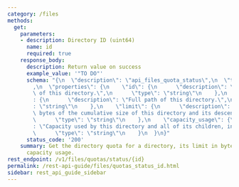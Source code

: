 ```yaml
---
category: /files
methods:
  get:
    parameters:
    - description: Directory ID (uint64)
      name: id
      required: true
    response_body:
      description: Return value on success
      example_value: '"TO DO"'
      schema: "{\n  \"description\": \"api_files_quota_status\",\n  \"type\": \"object\"\
        ,\n  \"properties\": {\n    \"id\": {\n      \"description\": \"Unique ID\
        \ of this directory.\",\n      \"type\": \"string\"\n    },\n    \"path\"\
        : {\n      \"description\": \"Full path of this directory.\",\n      \"type\"\
        : \"string\"\n    },\n    \"limit\": {\n      \"description\": \"Limit in\
        \ bytes of the cumulative size of this directory and its descendants.\",\n\
        \      \"type\": \"string\"\n    },\n    \"capacity_usage\": {\n      \"description\"\
        : \"Capacity used by this directory and all of its children, in bytes.\",\n\
        \      \"type\": \"string\"\n    }\n  }\n}"
      status_code: '200'
    summary: Get the directory quota for a directory, its limit in bytes, and current
      capacity usage.
rest_endpoint: /v1/files/quotas/status/{id}
permalink: /rest-api-guide/files/quotas_status_id.html
sidebar: rest_api_guide_sidebar
---
```

